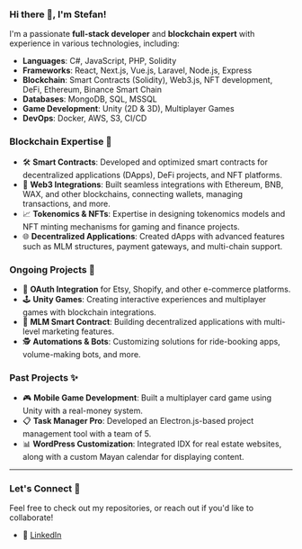 ### Hi there 👋, I'm Stefan!

I'm a passionate **full-stack developer** and **blockchain expert** with experience in various technologies, including:

- **Languages**: C#, JavaScript, PHP, Solidity
- **Frameworks**: React, Next.js, Vue.js, Laravel, Node.js, Express
- **Blockchain**: Smart Contracts (Solidity), Web3.js, NFT development, DeFi, Ethereum, Binance Smart Chain
- **Databases**: MongoDB, SQL, MSSQL
- **Game Development**: Unity (2D & 3D), Multiplayer Games
- **DevOps**: Docker, AWS, S3, CI/CD

### Blockchain Expertise 🔗

- 🛠 **Smart Contracts**: Developed and optimized smart contracts for decentralized applications (DApps), DeFi projects, and NFT platforms.
- 🔗 **Web3 Integrations**: Built seamless integrations with Ethereum, BNB, WAX, and other blockchains, connecting wallets, managing transactions, and more.
- 📈 **Tokenomics & NFTs**: Expertise in designing tokenomics models and NFT minting mechanisms for gaming and finance projects.
- 🌐 **Decentralized Applications**: Created dApps with advanced features such as MLM structures, payment gateways, and multi-chain support.

### Ongoing Projects 🚀

- 🔑 **OAuth Integration** for Etsy, Shopify, and other e-commerce platforms.
- 🕹 **Unity Games**: Creating interactive experiences and multiplayer games with blockchain integrations.
- 💼 **MLM Smart Contract**: Building decentralized applications with multi-level marketing features.
- 🕵 **Automations & Bots**: Customizing solutions for ride-booking apps, volume-making bots, and more.

### Past Projects ✨

- 🎮 **Mobile Game Development**: Built a multiplayer card game using Unity with a real-money system.
- 📋 **Task Manager Pro**: Developed an Electron.js-based project management tool with a team of 5.
- 📊 **WordPress Customization**: Integrated IDX for real estate websites, along with a custom Mayan calendar for displaying content.

---

### Let's Connect 💬

Feel free to check out my repositories, or reach out if you'd like to collaborate!

- 💼 [LinkedIn](https://www.linkedin.com/in/stefan-stjepovic-a0113032b/)
